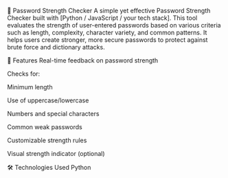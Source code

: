 🔐 Password Strength Checker
A simple yet effective Password Strength Checker built with [Python / JavaScript / your tech stack]. This tool evaluates the strength of user-entered passwords based on various criteria such as length, complexity, character variety, and common patterns. It helps users create stronger, more secure passwords to protect against brute force and dictionary attacks.

🚀 Features
Real-time feedback on password strength

Checks for:

Minimum length

Use of uppercase/lowercase

Numbers and special characters

Common weak passwords

Customizable strength rules

Visual strength indicator (optional)

🛠️ Technologies Used
Python
